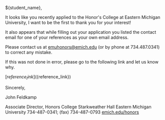 ${student_name},

It looks like you recently applied to the Honor's College at Eastern Michigan University, I want to be the first to thank you for your interest!

It also appears that while filling out your application you listed the contact email for one of your references as your own email address.

Please contact us at <a href="mailto:emuhonors@emich.edu"> emuhonors@emich.edu</a> (or by phone at 734.487.0341) to correct any mistake.

If this was not done in error, please go to the following link and let us know why.

[${reference_link}](${reference_link})

Sincerely,

John Feldkamp

Associate Director, Honors College
Starkweather Hall
Eastern Michigan University
734-487-0341; (fax) 734-487-0793
<a href="https://www.emich.edu/honors">emich.edu/honors</a>
